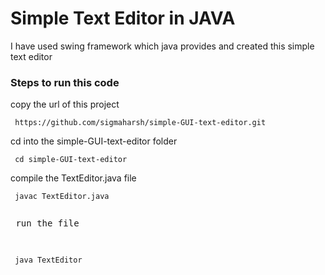<h1>Simple Text Editor in JAVA</h1>
<p> I have used swing framework which java provides and created this simple text editor</p>
<h3>Steps to run this code</h3>
<p>copy the url of this project </p>
<pre><code> https://github.com/sigmaharsh/simple-GUI-text-editor.git</code></pre>
<p>cd into the simple-GUI-text-editor folder</p>

<pre><code> cd simple-GUI-text-editor </code></pre>
<p> compile the TextEditor.java file </p>
<pre><code> javac TextEditor.java </code><pre>
<p> run the file </p>
<pre><code> java TextEditor </code></pre>
